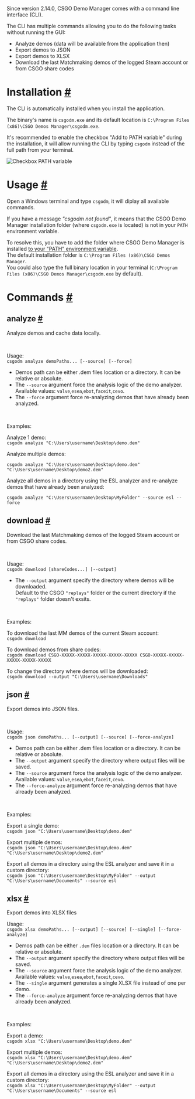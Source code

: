 Since version 2.14.0, CSGO Demo Manager comes with a command line interface (CLI).

The CLI has multiple commands allowing you to do the following tasks without running the GUI:

- Analyze demos (data will be available from the application then)
- Export demos to JSON
- Export demos to XLSX
- Download the last Matchmaking demos of the logged Steam account or from CSGO share codes

<a class="anchor" id="installation"></a>

# Installation [#](/docs/cli#installation)

The CLI is automatically installed when you install the application.

The binary's name is `csgodm.exe` and its default location is `C:\Program Files (x86)\CSGO Demos Manager\csgodm.exe`.

<p class="has-text-warning">
It's recommended to enable the checkbox "Add to PATH variable" during the installation, it will allow running the CLI by typing <code>csgodm</code> instead of the full path from your terminal.
</p>

![Checkbox PATH variable](/images/docs/cli/checkbox-installation-path.png)

<a class="anchor" id="usage"></a>

# Usage [#](/docs/cli#usage)

Open a Windows terminal and type `csgodm`, it will diplay all available commands.

If you have a message <i>"csgodm not found"</i>, it means that the CSGO Demo Manager installation folder (where `csgodm.exe` is located) is not in your `PATH` environment variable.

To resolve this, you have to add the folder where CSGO Demo Manager is installed [to your "PATH" environment variable](https://windowstect.com/add-new-path-to-path-environment-variable-in-windows/).  
The default installation folder is `C:\Program Files (x86)\CSGO Demos Manager`.  
You could also type the full binary location in your terminal (`C:\Program Files (x86)\CSGO Demos Manager\csgodm.exe` by default).

<a class="anchor" id="commands"></a>

# Commands [#](/docs/cli#commands)

<a class="anchor" id="command-analyze"></a>

## analyze [#](/docs/cli#command-analyze)

Analyze demos and cache data locally.

<br />

Usage:  
`csgodm analyze demoPaths... [--source] [--force]`

- Demos path can be either .dem files location or a directory. It can be relative or absolute.
- The `--source` argument force the analysis logic of the demo analyzer. Available values: `valve`,`esea`,`ebot`,`faceit`,`cevo`.
- The `--force` argument force re-analyzing demos that have already been analyzed.

<br />

Examples:

Analyze 1 demo:  
`csgodm analyze "C:\Users\username\Desktop\demo.dem"`

Analyze multiple demos:

`csgodm analyze "C:\Users\username\Desktop\demo.dem" "C:\Users\username\Desktop\demo2.dem"`

Analyze all demos in a directory using the ESL analyzer and re-analyze demos that have already been analyzed:

`csgodm analyze "C:\Users\username\Desktop\MyFolder" --source esl --force`

<a class="anchor" id="command-download"></a>

## download [#](/docs/cli#command-download)

Download the last Matchmaking demos of the logged Steam account or from CSGO share codes.

<br />

Usage:  
`csgodm download [shareCodes...] [--output]`

- The `--output` argument specify the directory where demos will be downloaded.  
  Default to the CSGO `"replays"` folder or the current directory if the `"replays"` folder doesn't exsits.

<br />

Examples:

To download the last MM demos of the current Steam account:  
`csgodm download`

To download demos from share codes:  
`csgodm download CSGO-XXXXX-XXXXX-XXXXX-XXXXX-XXXXX CSGO-XXXXX-XXXXX-XXXXX-XXXXX-XXXXX`

To change the directory where demos will be downloaded:  
`csgodm download --output "C:\Users\username\Downloads"`

<a class="anchor" id="command-json"></a>

## json [#](/docs/cli#command-json)

Export demos into JSON files.

<br />

Usage:  
`csgodm json demoPaths... [--output] [--source] [--force-analyze]`

- Demos path can be either .dem files location or a directory. It can be relative or absolute.
- The `--output` argument specify the directory where output files will be saved.
- The `--source` argument force the analysis logic of the demo analyzer. Available values: `valve`,`esea`,`ebot`,`faceit`,`cevo`.
- The `--force-analyze` argument force re-analyzing demos that have already been analyzed.

<br />

Examples:

Export a single demo:  
`csgodm json "C:\Users\username\Desktop\demo.dem"`

Export multiple demos:  
`csgodm json "C:\Users\username\Desktop\demo.dem" "C:\Users\username\Desktop\demo2.dem"`

Export all demos in a directory using the ESL analyzer and save it in a custom directory:  
`csgodm json "C:\Users\username\Desktop\MyFolder" --output "C:\Users\username\Documents" --source esl`

<a class="anchor" id="command-xlsx"></a>

## xlsx [#](/docs/cli#command-xlsx)

Export demos into XLSX files

Usage:  
`csgodm xlsx demoPaths... [--output] [--source] [--single] [--force-analyze]`

- Demos path can be either `.dem` files location or a directory. It can be relative or absolute.
- The `--output` argument specify the directory where output files will be saved.
- The `--source` argument force the analysis logic of the demo analyzer. Available values: `valve`,`esea`,`ebot`,`faceit`,`cevo`.
- The `--single` argument generates a single XLSX file instead of one per demo.
- The `--force-analyze` argument force re-analyzing demos that have already been analyzed.

<br />

Examples:

Export a demo:  
`csgodm xlsx "C:\Users\username\Desktop\demo.dem"`

Export multiple demos:  
`csgodm xlsx "C:\Users\username\Desktop\demo.dem" "C:\Users\username\Desktop\demo2.dem"`

Export all demos in a directory using the ESL analyzer and save it in a custom directory:  
`csgodm xlsx "C:\Users\username\Desktop\MyFolder" --output "C:\Users\username\Documents" --source esl`
